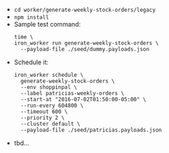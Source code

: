* `cd worker/generate-weekly-stock-orders/legacy`
* `npm install`
* Sample test command:
  ```
  time \
  iron_worker run generate-weekly-stock-orders \
    --payload-file ./seed/dummy.payloads.json
  ```
* Schedule it:
  ```
  iron_worker schedule \
    generate-weekly-stock-orders \
    --env shoppinpal \
    --label patricias-weekly-orders \
    --start-at "2016-07-02T01:50:00-05:00" \
    --run-every 604800 \
    --timeout 600 \
    --priority 2 \
    --cluster default \
    --payload-file ./seed/patricias.payloads.json
  ```
* tbd...